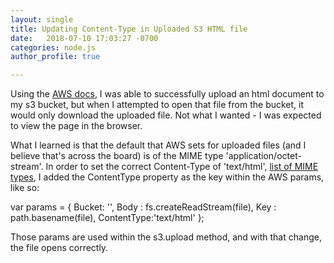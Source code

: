 ```yaml
---
layout: single
title: Updating Content-Type in Uploaded S3 HTML file
date:   2018-07-10 17:03:27 -0700
categories: node.js
author_profile: true

---
```

Using the [AWS docs](https://docs.aws.amazon.com/sdk-for-javascript/v2/developer-guide/s3-example-creating-buckets.html), I was able to successfully upload an html document to my s3 bucket, but when I attempted to open that file from the bucket, it would only download the uploaded file. Not what I wanted - I was expected to view the page in the browser.

What I learned is that the default that AWS sets for uploaded files (and I believe that's across the board) is of the MIME type 'application/octet-stream'. In order to set the correct Content-Type of 'text/html', [list of MIME types](https://developer.mozilla.org/en-US/docs/Web/HTTP/Basics_of_HTTP/MIME_types/Complete_list_of_MIME_types), I added the ContentType property as the key within the AWS params, like so:

var params = {
  Bucket: '<bucket name>',
  Body : fs.createReadStream(file),
  Key : path.basename(file),
  ContentType:'text/html'
};

Those params are used within the s3.upload method, and with that change, the file opens correctly.
